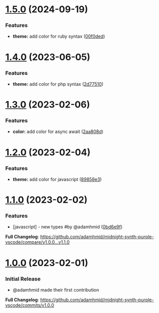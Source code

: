 # [1.5.0](https://github.com/adamhmid/midnight-synth-purple-vscode/compare/v1.4.0...v1.5.0) (2024-09-19)


### Features

* **theme:** add color for ruby syntax ([00f0ded](https://github.com/adamhmid/midnight-synth-purple-vscode/commit/00f0dedacc2336b8d781eefe3bf08f40321ec317))

# [1.4.0](https://github.com/adamhmid/midnight-synth-purple-vscode/compare/v1.3.0...v1.4.0) (2023-06-05)


### Features

* **theme:** add color for php syntax ([2d77510](https://github.com/adamhmid/midnight-synth-purple-vscode/commit/2d77510f26a38b292f30027096905cf60b4be720))

# [1.3.0](https://github.com/adamhmid/midnight-synth-purple-vscode/compare/v1.2.0...v1.3.0) (2023-02-06)


### Features

* **color:** add color for async await ([2aa808d](https://github.com/adamhmid/midnight-synth-purple-vscode/commit/2aa808ddf2d2de22e03dd556b9aa98b41fccc565))

# [1.2.0](https://github.com/adamhmid/midnight-synth-purple-vscode/compare/v1.1.0...v1.2.0) (2023-02-04)


### Features

* **theme:** add color for javascript ([89858e3](https://github.com/adamhmid/midnight-synth-purple-vscode/commit/89858e33c797cbfe7849d743c9c17c6258d53221))

# [1.1.0](https://github.com/adamhmid/midnight-synth-purple-vscode/compare/v1.0.0...v1.1.0) (2023-02-02)


### Features

* [javascript] - new types #by @adamhmid ([0bd6e9f](https://github.com/adamhmid/midnight-synth-purple-vscode/commit/0bd6e9fdfa21f95cfe6df354a345d3540574c469))



**Full Changelog**: https://github.com/adamhmid/midnight-synth-purple-vscode/compare/v1.0.0...v1.1.0

# [1.0.0](https://github.com/adamhmid/midnight-synth-purple-vscode/commit/1c77f614bc735b3723019c09a09458079e5f71a7) (2023-02-01)


### Initial Release

* @adamhmid made their first contribution

**Full Changelog**: https://github.com/adamhmid/midnight-synth-purple-vscode/commits/v1.0.0
